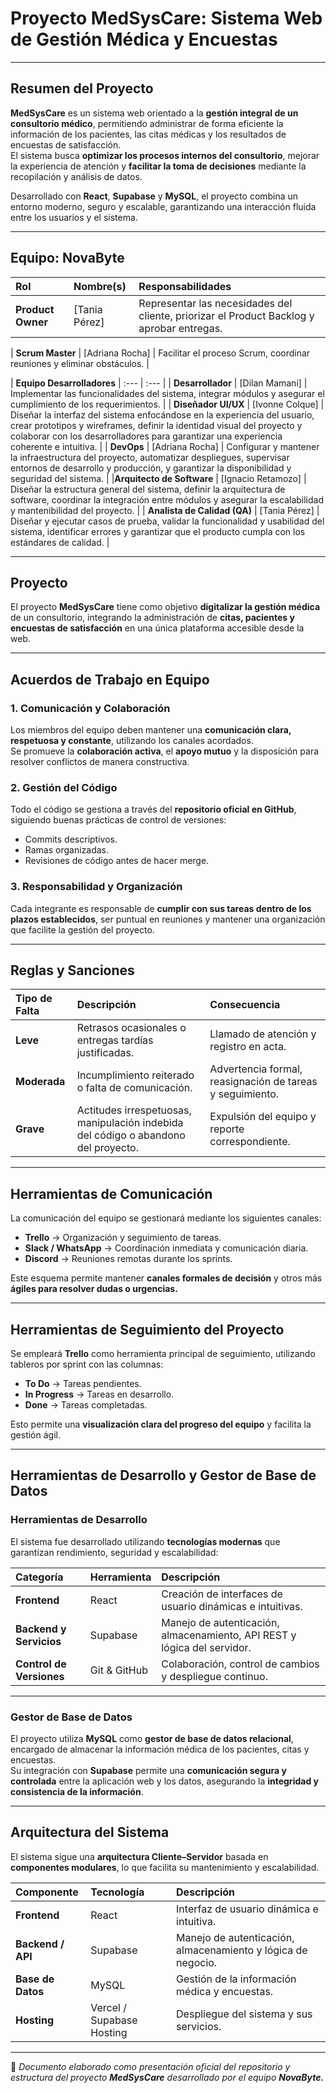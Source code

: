 #  Proyecto **MedSysCare**: Sistema Web de Gestión Médica y Encuestas

---

##  Resumen del Proyecto

**MedSysCare** es un sistema web orientado a la **gestión integral de un consultorio médico**, permitiendo administrar de forma eficiente la información de los pacientes, las citas médicas y los resultados de encuestas de satisfacción.  
El sistema busca **optimizar los procesos internos del consultorio**, mejorar la experiencia de atención y **facilitar la toma de decisiones** mediante la recopilación y análisis de datos.

Desarrollado con **React**, **Supabase** y **MySQL**, el proyecto combina un entorno moderno, seguro y escalable, garantizando una interacción fluida entre los usuarios y el sistema.

---

##  Equipo: **NovaByte**

| Rol | Nombre(s) | Responsabilidades |
| :--- | :--- | :--- |
| **Product Owner** | [Tania Pérez] | Representar las necesidades del cliente, priorizar el Product Backlog y aprobar entregas. |

| **Scrum Master** | [Adriana Rocha] | Facilitar el proceso Scrum, coordinar reuniones y eliminar obstáculos. |

|  **Equipo Desarrolladores** | :--- | :--- |
| **Desarrollador** | [Dilan Mamani] | Implementar las funcionalidades del sistema, integrar módulos y asegurar el cumplimiento de los requerimientos. |
| **Diseñador UI/UX** | [Ivonne Colque] | Diseñar la interfaz del sistema enfocándose en la experiencia del usuario, crear prototipos y wireframes, definir la identidad visual del proyecto y colaborar con los desarrolladores para garantizar una experiencia coherente e intuitiva. |
| **DevOps** | [Adriana Rocha] | Configurar y mantener la infraestructura del proyecto, automatizar despliegues, supervisar entornos de desarrollo y producción, y garantizar la disponibilidad y seguridad del sistema. |
|**Arquitecto de Software** | [Ignacio Retamozo] | Diseñar la estructura general del sistema, definir la arquitectura de software, coordinar la integración entre módulos y asegurar la escalabilidad y mantenibilidad del proyecto. |
| **Analista de Calidad (QA)** | [Tania Pérez] | Diseñar y ejecutar casos de prueba, validar la funcionalidad y usabilidad del sistema, identificar errores y garantizar que el producto cumpla con los estándares de calidad. |

---

##  Proyecto

El proyecto **MedSysCare** tiene como objetivo **digitalizar la gestión médica** de un consultorio, integrando la administración de **citas, pacientes y encuestas de satisfacción** en una única plataforma accesible desde la web.

---

##  Acuerdos de Trabajo en Equipo

### 1. Comunicación y Colaboración
Los miembros del equipo deben mantener una **comunicación clara, respetuosa y constante**, utilizando los canales acordados.  
Se promueve la **colaboración activa**, el **apoyo mutuo** y la disposición para resolver conflictos de manera constructiva.

### 2. Gestión del Código
Todo el código se gestiona a través del **repositorio oficial en GitHub**, siguiendo buenas prácticas de control de versiones:
- Commits descriptivos.
- Ramas organizadas.
- Revisiones de código antes de hacer merge.

### 3. Responsabilidad y Organización
Cada integrante es responsable de **cumplir con sus tareas dentro de los plazos establecidos**, ser puntual en reuniones y mantener una organización que facilite la gestión del proyecto.

---

##  Reglas y Sanciones

| Tipo de Falta | Descripción | Consecuencia |
| :--- | :--- | :--- |
| **Leve** | Retrasos ocasionales o entregas tardías justificadas. | Llamado de atención y registro en acta. |
| **Moderada** | Incumplimiento reiterado o falta de comunicación. | Advertencia formal, reasignación de tareas y seguimiento. |
| **Grave** | Actitudes irrespetuosas, manipulación indebida del código o abandono del proyecto. | Expulsión del equipo y reporte correspondiente. |

---

##  Herramientas de Comunicación

La comunicación del equipo se gestionará mediante los siguientes canales:

-  **Trello** → Organización y seguimiento de tareas.  
-  **Slack / WhatsApp** → Coordinación inmediata y comunicación diaria.  
-  **Discord** → Reuniones remotas durante los sprints.

Este esquema permite mantener **canales formales de decisión** y otros más **ágiles para resolver dudas o urgencias.**

---

##  Herramientas de Seguimiento del Proyecto

Se empleará **Trello** como herramienta principal de seguimiento, utilizando tableros por sprint con las columnas:

- **To Do** → Tareas pendientes.  
- **In Progress** → Tareas en desarrollo.  
- **Done** → Tareas completadas.

Esto permite una **visualización clara del progreso del equipo** y facilita la gestión ágil.

---

##  Herramientas de Desarrollo y Gestor de Base de Datos

###  Herramientas de Desarrollo

El sistema fue desarrollado utilizando **tecnologías modernas** que garantizan rendimiento, seguridad y escalabilidad:

| Categoría | Herramienta | Descripción |
| :--- | :--- | :--- |
| **Frontend** | React | Creación de interfaces de usuario dinámicas e intuitivas. |
| **Backend y Servicios** | Supabase | Manejo de autenticación, almacenamiento, API REST y lógica del servidor. |
| **Control de Versiones** | Git & GitHub | Colaboración, control de cambios y despliegue continuo. |

---

###  Gestor de Base de Datos

El proyecto utiliza **MySQL** como **gestor de base de datos relacional**, encargado de almacenar la información médica de los pacientes, citas y encuestas.  
Su integración con **Supabase** permite una **comunicación segura y controlada** entre la aplicación web y los datos, asegurando la **integridad y consistencia de la información**.

---

##  Arquitectura del Sistema

El sistema sigue una **arquitectura Cliente–Servidor** basada en **componentes modulares**, lo que facilita su mantenimiento y escalabilidad.

| Componente | Tecnología | Descripción |
| :--- | :--- | :--- |
| **Frontend** | React | Interfaz de usuario dinámica e intuitiva. |
| **Backend / API** | Supabase | Manejo de autenticación, almacenamiento y lógica de negocio. |
| **Base de Datos** | MySQL | Gestión de la información médica y encuestas. |
| **Hosting** | Vercel / Supabase Hosting | Despliegue del sistema y sus servicios. |

---

📄 *Documento elaborado como presentación oficial del repositorio y estructura del proyecto **MedSysCare** desarrollado por el equipo **NovaByte.***
